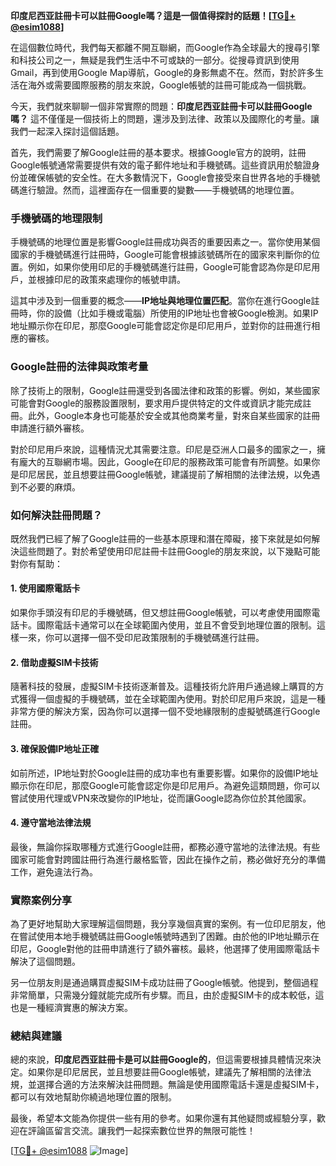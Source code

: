 **印度尼西亚註冊卡可以註冊Google嗎？這是一個值得探討的話題！[[TG💪+ @esim1088](https://t.me/s/esim1088)]**

在這個數位時代，我們每天都離不開互聯網，而Google作為全球最大的搜尋引擎和科技公司之一，無疑是我們生活中不可或缺的一部分。從搜尋資訊到使用Gmail，再到使用Google Map導航，Google的身影無處不在。然而，對於許多生活在海外或需要國際服務的朋友來說，Google帳號的註冊可能成為一個挑戰。

今天，我們就來聊聊一個非常實際的問題：**印度尼西亚註冊卡可以註冊Google嗎？** 這不僅僅是一個技術上的問題，還涉及到法律、政策以及國際化的考量。讓我們一起深入探討這個話題。

首先，我們需要了解Google註冊的基本要求。根據Google官方的說明，註冊Google帳號通常需要提供有效的電子郵件地址和手機號碼。這些資訊用於驗證身份並確保帳號的安全性。在大多數情況下，Google會接受來自世界各地的手機號碼進行驗證。然而，這裡面存在一個重要的變數——手機號碼的地理位置。

### 手機號碼的地理限制

手機號碼的地理位置是影響Google註冊成功與否的重要因素之一。當你使用某個國家的手機號碼進行註冊時，Google可能會根據該號碼所在的國家來判斷你的位置。例如，如果你使用印尼的手機號碼進行註冊，Google可能會認為你是印尼用戶，並根據印尼的政策來處理你的帳號申請。

這其中涉及到一個重要的概念——**IP地址與地理位置匹配**。當你在進行Google註冊時，你的設備（比如手機或電腦）所使用的IP地址也會被Google檢測。如果IP地址顯示你在印尼，那麼Google可能會認定你是印尼用戶，並對你的註冊進行相應的審核。

### Google註冊的法律與政策考量

除了技術上的限制，Google註冊還受到各國法律和政策的影響。例如，某些國家可能會對Google的服務設置限制，要求用戶提供特定的文件或資訊才能完成註冊。此外，Google本身也可能基於安全或其他商業考量，對來自某些國家的註冊申請進行額外審核。

對於印尼用戶來說，這種情況尤其需要注意。印尼是亞洲人口最多的國家之一，擁有龐大的互聯網市場。因此，Google在印尼的服務政策可能會有所調整。如果你是印尼居民，並且想要註冊Google帳號，建議提前了解相關的法律法規，以免遇到不必要的麻煩。

### 如何解決註冊問題？

既然我們已經了解了Google註冊的一些基本原理和潛在障礙，接下來就是如何解決這些問題了。對於希望使用印尼註冊卡註冊Google的朋友來說，以下幾點可能對你有幫助：

#### 1. 使用國際電話卡

如果你手頭沒有印尼的手機號碼，但又想註冊Google帳號，可以考慮使用國際電話卡。國際電話卡通常可以在全球範圍內使用，並且不會受到地理位置的限制。這樣一來，你可以選擇一個不受印尼政策限制的手機號碼進行註冊。

#### 2. 借助虛擬SIM卡技術

隨著科技的發展，虛擬SIM卡技術逐漸普及。這種技術允許用戶通過線上購買的方式獲得一個虛擬的手機號碼，並在全球範圍內使用。對於印尼用戶來說，這是一種非常方便的解決方案，因為你可以選擇一個不受地緣限制的虛擬號碼進行Google註冊。

#### 3. 確保設備IP地址正確

如前所述，IP地址對於Google註冊的成功率也有重要影響。如果你的設備IP地址顯示你在印尼，那麼Google可能會認定你是印尼用戶。為避免這類問題，你可以嘗試使用代理或VPN來改變你的IP地址，從而讓Google認為你位於其他國家。

#### 4. 遵守當地法律法規

最後，無論你採取哪種方式進行Google註冊，都務必遵守當地的法律法規。有些國家可能會對跨國註冊行為進行嚴格監管，因此在操作之前，務必做好充分的準備工作，避免違法行為。

### 實際案例分享

為了更好地幫助大家理解這個問題，我分享幾個真實的案例。有一位印尼朋友，他在嘗試使用本地手機號碼註冊Google帳號時遇到了困難。由於他的IP地址顯示在印尼，Google對他的註冊申請進行了額外審核。最終，他選擇了使用國際電話卡解決了這個問題。

另一位朋友則是通過購買虛擬SIM卡成功註冊了Google帳號。他提到，整個過程非常簡單，只需幾分鐘就能完成所有步驟。而且，由於虛擬SIM卡的成本較低，這也是一種經濟實惠的解決方案。

### 總結與建議

總的來說，**印度尼西亚註冊卡是可以註冊Google的**，但這需要根據具體情況來決定。如果你是印尼居民，並且想要註冊Google帳號，建議先了解相關的法律法規，並選擇合適的方法來解決註冊問題。無論是使用國際電話卡還是虛擬SIM卡，都可以有效地幫助你繞過地理位置的限制。

最後，希望本文能為你提供一些有用的參考。如果你還有其他疑問或經驗分享，歡迎在評論區留言交流。讓我們一起探索數位世界的無限可能性！

[[TG💪+ @esim1088](https://t.me/s/esim1088) ![Image](https://i.postimg.cc/4NQfJmqS/Snipaste-2025-05-13-00-14-12.png)]
